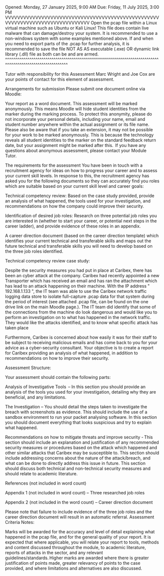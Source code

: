 Opened: Monday, 27 January 2025, 9:00 AM
Due: Friday, 11 July 2025, 3:00 PM
VVVVVVVVVVVVVVVVVVVVVVVVVVVVVVVVVVVVVVVVVVVVVVVVVVVVVVVVVVVVVVVVVVVVVVVVVVVVVVV
Open the pcap file within a Linux virtual machine such as Ubuntu or Kali Linux! This file does contain live malware that can damage/destroy your system. It is recommended to use a non-windows system with some examples mentioned above. If and when you need to export parts of the .pcap for further analysis, it is recommended to save the file NOT AS AS executable (.exe) OR dynamic link library (.dll) file as both can be and are armed.
 ^^^^^^^^^^^^^^^^^^^^^^^^^^^^^^^^^^^^^^^^^^^^^^^^^^^^^^^^^^^^^^^^^^^^^^^^^^^^^^^^^^^^^^^^^^^^^^^^^^^^^^^^^^^

 
Tutor with responsibility for this Assessment 
Marc Wright and Joe Cox are your points of contact for this element of assessment. 

Arrangements for submission 
Please submit one document online via Moodle:

Your report as a word document.
This assessment will be marked anonymously. This means Moodle will hide student identities from the marker during the marking process. To protect this anonymity, please do not incorporate your personal details, including your name, email and student number anywhere within the actual assignment or its file name.  Please also be aware that if you take an extension, it may not be possible for your work to be marked anonymously. This is because the technology reveals all student identities to the marker on the standard feedback return date, but your assignment might be marked after this.  If you have any questions about anonymous assessment, please contact your Module Tutor. 

The requirements for the assessment 
You have been in touch with a recruitment agency for ideas on how to progress your career and to assess your current skill levels. In response to this, the recruitment agency has asked you for the following documents so they can accurately find you roles which are suitable based on your current skill level and career goals: 

Technical competency review: Based on the case study provided, provide an analysis of what happened, the tools used for your investigation, and recommendations on how the company could improve their security. 

Identification of desired job roles: Research on three potential job roles you are interested in (whether to start your career, or potential next steps in the career ladder), and provide evidence of these roles in an appendix. 

A career direction document (based on the career direction template) which identifies your current technical and transferable skills and maps out the future technical and transferable skills you will need to develop based on the three job roles identified. 

Technical competency review case study: 

Despite the security measures you had put in place at Caribex, there has been an cyber attack at the company. Caribex had recently appointed a new Transporter which has received an email and has ran the attachment which has lead to an attack happening on their machine. With the IP address " 192.168.1.133 ", the IT team was able to use the Caribex network traffic logging data store to isolate full-capture .pcap data for that system during the period of interest (see attached .pcap file, can be found on the one drive link on the main Moodle page.). The IT team did identify that some of the connections from the machine do look dangerous and would like you to perform an investigation on to what has happened in the network traffic. They would like the attacks identified, and to know what specific attack has taken place

Furthermore, Caribex is concerned about how easily it was for their staff to be subject to receiving malicious emails and has come back to you for your advice as a cyber-security consultant. Your objective is to create a report for Caribex providing an analysis of what happened, in addition to recommendations on how to improve their security.  

Assessment Structure: 

Your assessment should contain the following parts: 

Analysis of Investigative Tools  – In this section you should provide an analysis of the tools you used for your investigation, detailing why they are beneficial, and any limitations. 

The Investigation – You should detail the steps taken to investigate the breach with screenshots as evidence. This should include the use of a sandbox environment to run your packet analysing software. In this section you should document everything that looks suspicious and try to explain what happened. 

Recommendations on how to mitigate threats and improve security  - This section should include an explanation and justification of any recommended security measures or procedures based on the attack which happened and other similar attacks that Caribex may be susceptible to. This section should include addressing concerns about the nature of the attack/breach, and what can be done to directly address this issue in future. This section should discuss both technical and non-technical security measures and should relate to academic literature. 

References (not included in word count) 

Appendix 1 (not included in word count) – Three researched job roles  

Appendix 2 (not included in the word count) – Career direction document 

Please note that failure to include evidence of the three job roles and the career direction document will result in an automatic referral. 
Assessment Criteria Notes: 

Marks will be awarded for the accuracy and level of detail explaining what happened in the pcap file, and for the general quality of your report. It is expected that where applicable, you will relate your report to tools, methods and content discussed throughout the module, to academic literature, reports of attacks in the sector, and any relevant guidelines/standards. Higher marks are awarded where there is greater justification of points made, greater relevancy of points to the case provided, and where limitations and alternatives are also discussed.
